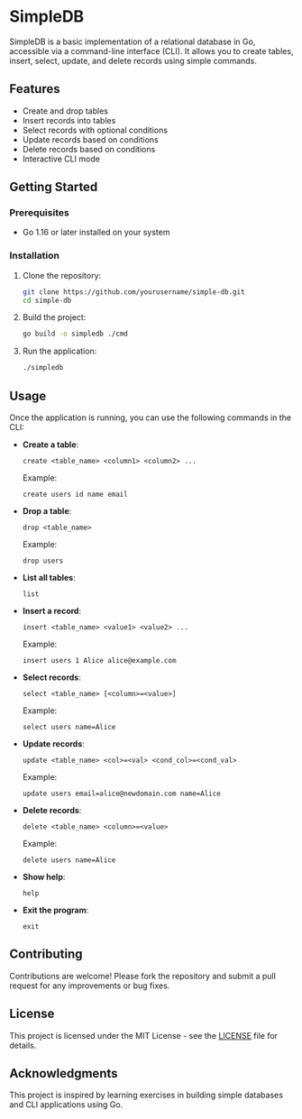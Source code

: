 
# SimpleDB

SimpleDB is a basic implementation of a relational database in Go, accessible via a command-line interface (CLI). It allows you to create tables, insert, select, update, and delete records using simple commands.

## Features

- Create and drop tables
- Insert records into tables
- Select records with optional conditions
- Update records based on conditions
- Delete records based on conditions
- Interactive CLI mode

## Getting Started

### Prerequisites

- Go 1.16 or later installed on your system

### Installation

1. Clone the repository:

   ```bash
   git clone https://github.com/yourusername/simple-db.git
   cd simple-db
   ```
2. Build the project:

   ```bash
   go build -o simpledb ./cmd
   ```

3. Run the application:

   ```bash
   ./simpledb
   ```

## Usage

Once the application is running, you can use the following commands in the CLI:

- **Create a table**: 
  ```
  create <table_name> <column1> <column2> ...
  ```
  Example:
  ```
  create users id name email
  ```

- **Drop a table**:
  ```
  drop <table_name>
  ```
  Example:
  ```
  drop users
  ```

- **List all tables**:
  ```
  list
  ```

- **Insert a record**:
  ```
  insert <table_name> <value1> <value2> ...
  ```
  Example:
  ```
  insert users 1 Alice alice@example.com
  ```

- **Select records**:
  ```
  select <table_name> [<column>=<value>]
  ```
  Example:
  ```
  select users name=Alice
  ```

- **Update records**:
  ```
  update <table_name> <col>=<val> <cond_col>=<cond_val>
  ```
  Example:
  ```
  update users email=alice@newdomain.com name=Alice
  ```

- **Delete records**:
  ```
  delete <table_name> <column>=<value>
  ```
  Example:
  ```
  delete users name=Alice
  ```

- **Show help**:
  ```
  help
  ```

- **Exit the program**:
  ```
  exit
  ```

## Contributing

Contributions are welcome! Please fork the repository and submit a pull request for any improvements or bug fixes.

## License

This project is licensed under the MIT License - see the [LICENSE](LICENSE) file for details.

## Acknowledgments

This project is inspired by learning exercises in building simple databases and CLI applications using Go.
